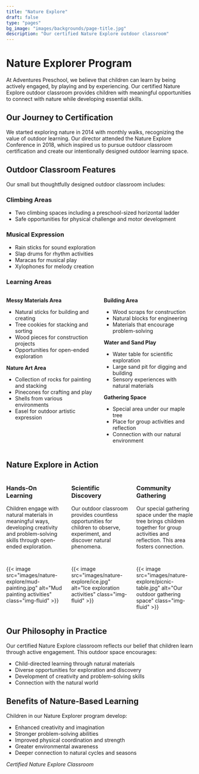 ```yaml
---
title: "Nature Explore"
draft: false
type: "pages"
bg_image: "images/backgrounds/page-title.jpg"
description: "Our certified Nature Explore outdoor classroom"
---
```


# Nature Explorer Program

At Adventures Preschool, we believe that children can learn by being actively engaged, by playing and by experiencing. Our certified Nature Explore outdoor classroom provides children with meaningful opportunities to connect with nature while developing essential skills.

## Our Journey to Certification

We started exploring nature in 2014 with monthly walks, recognizing the value of outdoor learning. Our director attended the Nature Explore Conference in 2018, which inspired us to pursue outdoor classroom certification and create our intentionally designed outdoor learning space.

## Outdoor Classroom Features

Our small but thoughtfully designed outdoor classroom includes:

### Climbing Areas
- Two climbing spaces including a preschool-sized horizontal ladder
- Safe opportunities for physical challenge and motor development

### Musical Expression
- Rain sticks for sound exploration
- Slap drums for rhythm activities  
- Maracas for musical play
- Xylophones for melody creation

### Learning Areas

<div style="display: grid; grid-template-columns: 1fr 1fr; gap: 20px; margin-bottom: 30px;">

<div>

**Messy Materials Area**
- Natural sticks for building and creating
- Tree cookies for stacking and sorting
- Wood pieces for construction projects
- Opportunities for open-ended exploration

**Nature Art Area**
- Collection of rocks for painting and stacking
- Pinecones for crafting and play
- Shells from various environments
- Easel for outdoor artistic expression

</div>

<div>

**Building Area**
- Wood scraps for construction
- Natural blocks for engineering
- Materials that encourage problem-solving

**Water and Sand Play**
- Water table for scientific exploration
- Large sand pit for digging and building
- Sensory experiences with natural materials

**Gathering Space**
- Special area under our maple tree
- Place for group activities and reflection
- Connection with our natural environment

</div>

</div>

## Nature Explore in Action

<div style="display: grid; grid-template-columns: 1fr 1fr 1fr; gap: 20px; margin-bottom: 30px;">

<div style="display: flex; flex-direction: column;">

<div style="min-height: 140px; padding-bottom: 15px;">

### Hands-On Learning
Children engage with natural materials in meaningful ways, developing creativity and problem-solving skills through open-ended exploration.

</div>

{{< image src="images/nature-explore/mud-painting.jpg" alt="Mud painting activities" class="img-fluid" >}}

</div>

<div style="display: flex; flex-direction: column;">

<div style="min-height: 140px; padding-bottom: 15px;">

### Scientific Discovery  
Our outdoor classroom provides countless opportunities for children to observe, experiment, and discover natural phenomena.

</div>

{{< image src="images/nature-explore/ice.jpg" alt="Ice exploration activities" class="img-fluid" >}}

</div>

<div style="display: flex; flex-direction: column;">

<div style="min-height: 140px; padding-bottom: 15px;">

### Community Gathering
Our special gathering space under the maple tree brings children together for group activities and reflection. This area fosters connection.

</div>

{{< image src="images/nature-explore/picnic-table.jpg" alt="Our outdoor gathering space" class="img-fluid" >}}

</div>

</div>

## Our Philosophy in Practice

Our certified Nature Explore classroom reflects our belief that children learn through active engagement. This outdoor space encourages:
- Child-directed learning through natural materials
- Diverse opportunities for exploration and discovery
- Development of creativity and problem-solving skills
- Connection with the natural world

## Benefits of Nature-Based Learning

Children in our Nature Explorer program develop:
- Enhanced creativity and imagination
- Stronger problem-solving abilities
- Improved physical coordination and strength
- Greater environmental awareness
- Deeper connection to natural cycles and seasons

*Certified Nature Explore Classroom*
